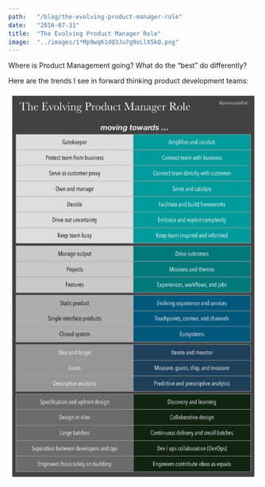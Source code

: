 ```yaml
---
path:	"/blog/the-evolving-product-manager-role"
date:	"2016-07-31"
title:	"The Evolving Product Manager Role"
image:	"../images/1*Mp9wqK1dQ3Ju7g9oLlX5kQ.png"
---
```


Where is Product Management going? What do the “best” do differently?

Here are the trends I see in forward thinking product development teams:

![](../images/1*Mp9wqK1dQ3Ju7g9oLlX5kQ.png)